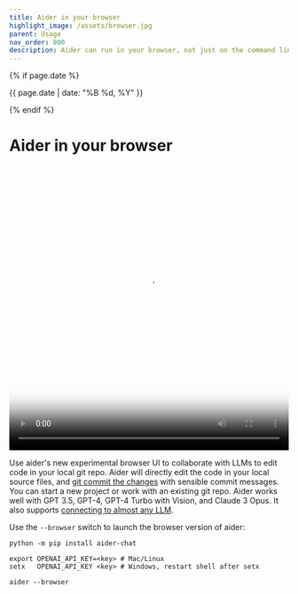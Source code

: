 ```yaml
---
title: Aider in your browser
highlight_image: /assets/browser.jpg
parent: Usage
nav_order: 800
description: Aider can run in your browser, not just on the command line.
---
```

{% if page.date %}
<p class="post-date">{{ page.date | date: "%B %d, %Y" }}</p>
{% endif %}

# Aider in your browser

<div class="video-container">
  <video controls loop poster="/assets/browser.jpg">
    <source src="/assets/aider-browser-social.mp4" type="video/mp4">
    <a href="/assets/aider-browser-social.mp4">Aider browser UI demo video</a>
  </video>
</div>

<style>
.video-container {
  position: relative;
  padding-bottom: 101.89%; /* 1080 / 1060 = 1.0189 */
  height: 0;
  overflow: hidden;
}

.video-container video {
  position: absolute;
  top: 0;
  left: 0;
  width: 100%;
  height: 100%;
}
</style>

Use aider's new experimental browser UI to collaborate with LLMs
to edit code in your local git repo.
Aider will directly edit the code in your local source files,
and [git commit the changes](https://aider.chat/docs/git.html)
with sensible commit messages.
You can start a new project or work with an existing git repo.
Aider works well with GPT 3.5, GPT-4, GPT-4 Turbo with Vision,
and Claude 3 Opus.
It also supports [connecting to almost any LLM](https://aider.chat/docs/llms.html).

Use the `--browser` switch to launch the browser version of aider:

```
python -m pip install aider-chat

export OPENAI_API_KEY=<key> # Mac/Linux
setx   OPENAI_API_KEY <key> # Windows, restart shell after setx

aider --browser
```
